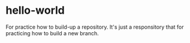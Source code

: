 # hello-world
For practice how to build-up a repository.
It's just a responsitory that for practicing how to build a new branch.
